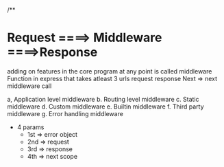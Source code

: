 /\*\*

# Request ====> Middleware ====>Response

adding on features in the core program at any point is called middleware
Function in express that takes atleast 3 urls
request
response
Next => next middleware call

a, Application level middleware
b. Routing level middleware
c. Static middleware
d. Custom middleware
e. Builtin middleware
f. Third party middleware
g. Error handling middleware

- 4 params
  - 1st => error object
  - 2nd => request
  - 3rd => response
  - 4th => next scope
